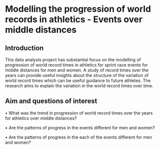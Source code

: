 # Modelling the progression of world records in athletics - Events over middle distances
## Introduction
This data analysis project has substantial focus on the modelling of progression of world record
times in athletics for sprint race events for middle distances for men and women. A study of record
times over the years can provide useful insights about the structure of the variation of world record
times which can be useful guidance to future athletes. The research aims to explain the variation
in the world record times over time.
## Aim and questions of interest

• What was the trend in progression of world record times over the years for athletics over
middle distances?

• Are the patterns of progress in the events different for men and women?

• Are the patterns of progress in the each of the events different for men and women?
